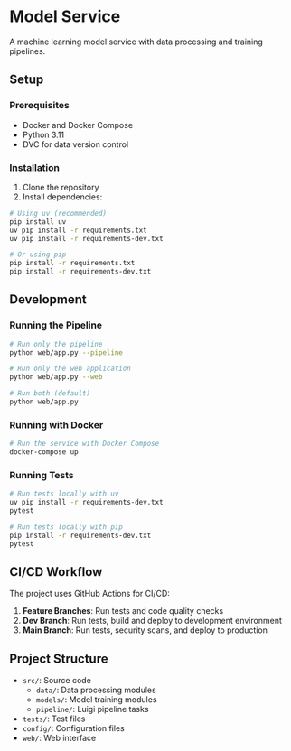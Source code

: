 # Model Service

A machine learning model service with data processing and training pipelines.

## Setup

### Prerequisites
- Docker and Docker Compose
- Python 3.11
- DVC for data version control

### Installation

1. Clone the repository
2. Install dependencies:
```bash
# Using uv (recommended)
pip install uv
uv pip install -r requirements.txt
uv pip install -r requirements-dev.txt

# Or using pip
pip install -r requirements.txt
pip install -r requirements-dev.txt
```

## Development

### Running the Pipeline
```bash
# Run only the pipeline
python web/app.py --pipeline

# Run only the web application
python web/app.py --web

# Run both (default)
python web/app.py
```

### Running with Docker
```bash
# Run the service with Docker Compose
docker-compose up
```

### Running Tests
```bash
# Run tests locally with uv
uv pip install -r requirements-dev.txt
pytest

# Run tests locally with pip
pip install -r requirements-dev.txt
pytest
```

## CI/CD Workflow

The project uses GitHub Actions for CI/CD:

1. **Feature Branches**: Run tests and code quality checks
2. **Dev Branch**: Run tests, build and deploy to development environment
3. **Main Branch**: Run tests, security scans, and deploy to production

## Project Structure

- `src/`: Source code
  - `data/`: Data processing modules
  - `models/`: Model training modules
  - `pipeline/`: Luigi pipeline tasks
- `tests/`: Test files
- `config/`: Configuration files
- `web/`: Web interface
